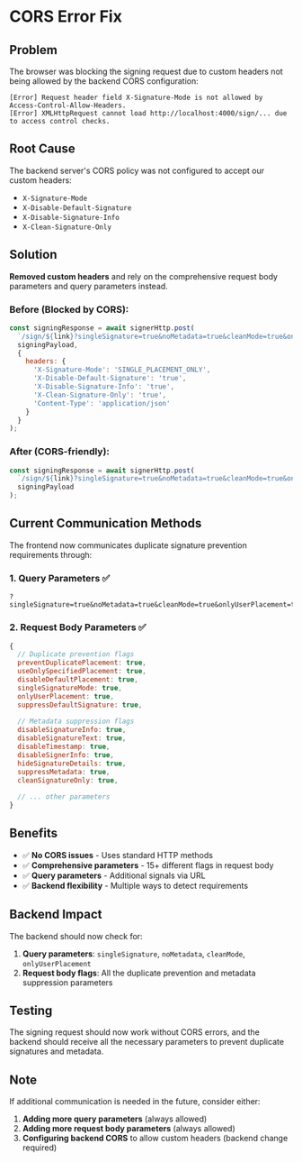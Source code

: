 # CORS Error Fix

## Problem
The browser was blocking the signing request due to custom headers not being allowed by the backend CORS configuration:

```
[Error] Request header field X-Signature-Mode is not allowed by Access-Control-Allow-Headers.
[Error] XMLHttpRequest cannot load http://localhost:4000/sign/... due to access control checks.
```

## Root Cause
The backend server's CORS policy was not configured to accept our custom headers:
- `X-Signature-Mode`
- `X-Disable-Default-Signature`
- `X-Disable-Signature-Info`
- `X-Clean-Signature-Only`

## Solution
**Removed custom headers** and rely on the comprehensive request body parameters and query parameters instead.

### Before (Blocked by CORS):
```javascript
const signingResponse = await signerHttp.post(
  `/sign/${link}?singleSignature=true&noMetadata=true&cleanMode=true&onlyUserPlacement=true`, 
  signingPayload,
  {
    headers: {
      'X-Signature-Mode': 'SINGLE_PLACEMENT_ONLY',
      'X-Disable-Default-Signature': 'true',
      'X-Disable-Signature-Info': 'true',
      'X-Clean-Signature-Only': 'true',
      'Content-Type': 'application/json'
    }
  }
);
```

### After (CORS-friendly):
```javascript
const signingResponse = await signerHttp.post(
  `/sign/${link}?singleSignature=true&noMetadata=true&cleanMode=true&onlyUserPlacement=true`, 
  signingPayload
);
```

## Current Communication Methods

The frontend now communicates duplicate signature prevention requirements through:

### 1. Query Parameters ✅
```
?singleSignature=true&noMetadata=true&cleanMode=true&onlyUserPlacement=true
```

### 2. Request Body Parameters ✅
```javascript
{
  // Duplicate prevention flags
  preventDuplicatePlacement: true,
  useOnlySpecifiedPlacement: true,
  disableDefaultPlacement: true,
  singleSignatureMode: true,
  onlyUserPlacement: true,
  suppressDefaultSignature: true,
  
  // Metadata suppression flags
  disableSignatureInfo: true,
  disableSignatureText: true,
  disableTimestamp: true,
  disableSignerInfo: true,
  hideSignatureDetails: true,
  suppressMetadata: true,
  cleanSignatureOnly: true,
  
  // ... other parameters
}
```

## Benefits
- ✅ **No CORS issues** - Uses standard HTTP methods
- ✅ **Comprehensive parameters** - 15+ different flags in request body
- ✅ **Query parameters** - Additional signals via URL
- ✅ **Backend flexibility** - Multiple ways to detect requirements

## Backend Impact
The backend should now check for:
1. **Query parameters**: `singleSignature`, `noMetadata`, `cleanMode`, `onlyUserPlacement`
2. **Request body flags**: All the duplicate prevention and metadata suppression parameters

## Testing
The signing request should now work without CORS errors, and the backend should receive all the necessary parameters to prevent duplicate signatures and metadata.

## Note
If additional communication is needed in the future, consider either:
1. **Adding more query parameters** (always allowed)
2. **Adding more request body parameters** (always allowed)
3. **Configuring backend CORS** to allow custom headers (backend change required)